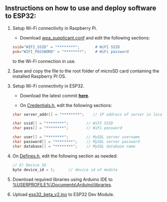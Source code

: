 ## Instructions on how to use and deploy software to ESP32:

1. Setup Wi-Fi connectivity in Raspberry Pi.

   - Download [wpa_supplicant.conf](https://github.com/johannesunana/IoT-Aircon-Alarm-System/blob/main/wpa_supplicant.conf) and edit the following sections:
   ```ini
   ssid="WIFI_SSID" = "********";		# WiFI SSID
   psk="WIFI_PASSWORD" = "********";	# WiFi password
   ```
   to the Wi-Fi connection in use.
   
2. Save and copy the file to the root folder of microSD card containing the installed Raspberry PI OS.

3. Setup Wi-Fi connectivity in ESP32.

   - Download the latest commit **[here](https://github.com/johannesunana/IoT-Aircon-Alarm-System/archive/master.zip)**.

   - On <u>Credentials.h</u>, edit the following sections:

    ```c
    char server_addr[] = "********";	// IP address of server in local network
    ```
   ```c
   char ssid[] = "********";		// WiFI SSID
   char pass[] = "********";		// WiFi password
   
   char user[] = "********";		// MySQL server username
   char password[] = "********";	// MySQL server password
   char database[] = "********";	// MySQL database name
   ```

4. On <u>Defines.h</u>, edit the following section as needed:

   ```c
   // E) Device ID
   byte device_id = 1;		// device id of module
   ```

5. Download required libraries using Arduino IDE to <u>%USERPROFILE%\Documents\Arduino\libraries</u>.

6. Upload <u>esp32_beta_v2.ino</u> to ESP32 Dev Module.
